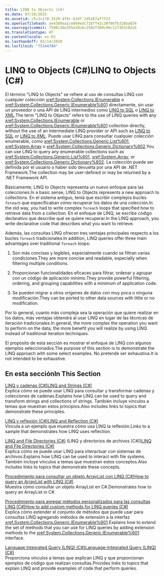 ```yaml
---
title: LINQ to Objects (C#)
ms.date: 07/20/2015
ms.assetid: c5c2c178-3529-4f6c-b3df-2d5267af7f22
ms.openlocfilehash: ae4389aa1ce049edc71bff42c38f66fb328ba034
ms.sourcegitcommit: 7588136e355e10cbc2582f389c90c127363c02a5
ms.translationtype: HT
ms.contentlocale: es-ES
ms.lasthandoff: 03/14/2020
ms.locfileid: "75344780"
---
```

# <a name="linq-to-objects-c"></a><span data-ttu-id="8af7c-102">LINQ to Objects (C#)</span><span class="sxs-lookup"><span data-stu-id="8af7c-102">LINQ to Objects (C#)</span></span>
<span data-ttu-id="8af7c-103">El término "LINQ to Objects" se refiere al uso de consultas LINQ con cualquier colección <xref:System.Collections.IEnumerable> o <xref:System.Collections.Generic.IEnumerable%601> directamente, sin usar un proveedor o una API de LINQ intermedios como [LINQ to SQL](../../../../framework/data/adonet/sql/linq/index.md) o [LINQ to XML](./linq-to-xml-overview.md).</span><span class="sxs-lookup"><span data-stu-id="8af7c-103">The term "LINQ to Objects" refers to the use of LINQ queries with any <xref:System.Collections.IEnumerable> or <xref:System.Collections.Generic.IEnumerable%601> collection directly, without the use of an intermediate LINQ provider or API such as [LINQ to SQL](../../../../framework/data/adonet/sql/linq/index.md) or [LINQ to XML](./linq-to-xml-overview.md).</span></span> <span data-ttu-id="8af7c-104">Puede usar LINQ para consultar cualquier colección enumerable, como <xref:System.Collections.Generic.List%601>, <xref:System.Array> o <xref:System.Collections.Generic.Dictionary%602>.</span><span class="sxs-lookup"><span data-stu-id="8af7c-104">You can use LINQ to query any enumerable collections such as <xref:System.Collections.Generic.List%601>, <xref:System.Array>, or <xref:System.Collections.Generic.Dictionary%602>.</span></span> <span data-ttu-id="8af7c-105">La colección puede ser definida por el usuario o haber sido devuelta por una API de .NET Framework.</span><span class="sxs-lookup"><span data-stu-id="8af7c-105">The collection may be user-defined or may be returned by a .NET Framework API.</span></span>  
  
 <span data-ttu-id="8af7c-106">Básicamente, LINQ to Objects representa un nuevo enfoque para las colecciones.</span><span class="sxs-lookup"><span data-stu-id="8af7c-106">In a basic sense, LINQ to Objects represents a new approach to collections.</span></span> <span data-ttu-id="8af7c-107">En el sistema antiguo, tenía que escribir complejos bucles `foreach` que especificaban cómo recuperar los datos de una colección.</span><span class="sxs-lookup"><span data-stu-id="8af7c-107">In the old way, you had to write complex `foreach` loops that specified how to retrieve data from a collection.</span></span> <span data-ttu-id="8af7c-108">En el enfoque de LINQ, se escribe código declarativo que describe qué se quiere recuperar.</span><span class="sxs-lookup"><span data-stu-id="8af7c-108">In the LINQ approach, you write declarative code that describes what you want to retrieve.</span></span>  
  
 <span data-ttu-id="8af7c-109">Además, las consultas LINQ ofrecen tres ventajas principales respecto a los bucles `foreach` tradicionales:</span><span class="sxs-lookup"><span data-stu-id="8af7c-109">In addition, LINQ queries offer three main advantages over traditional `foreach` loops:</span></span>  
  
1. <span data-ttu-id="8af7c-110">Son más concisas y legibles, especialmente cuando se filtran varias condiciones.</span><span class="sxs-lookup"><span data-stu-id="8af7c-110">They are more concise and readable, especially when filtering multiple conditions.</span></span>  
  
2. <span data-ttu-id="8af7c-111">Proporcionan funcionalidades eficaces para filtrar, ordenar y agrupar con un código de aplicación mínimo.</span><span class="sxs-lookup"><span data-stu-id="8af7c-111">They provide powerful filtering, ordering, and grouping capabilities with a minimum of application code.</span></span>  
  
3. <span data-ttu-id="8af7c-112">Se pueden migrar a otros orígenes de datos con muy poca o ninguna modificación.</span><span class="sxs-lookup"><span data-stu-id="8af7c-112">They can be ported to other data sources with little or no modification.</span></span>  
  
 <span data-ttu-id="8af7c-113">Por lo general, cuanto más compleja sea la operación que quiere realizar en los datos, más ventajas obtendrá al usar LINQ en lugar de las técnicas de iteración tradicionales.</span><span class="sxs-lookup"><span data-stu-id="8af7c-113">In general, the more complex the operation you want to perform on the data, the more benefit you will realize by using LINQ instead of traditional iteration techniques.</span></span>  
  
 <span data-ttu-id="8af7c-114">El propósito de esta sección es mostrar el enfoque de LINQ con algunos ejemplos seleccionados.</span><span class="sxs-lookup"><span data-stu-id="8af7c-114">The purpose of this section is to demonstrate the LINQ approach with some select examples.</span></span> <span data-ttu-id="8af7c-115">No pretende ser exhaustiva.</span><span class="sxs-lookup"><span data-stu-id="8af7c-115">It is not intended to be exhaustive.</span></span>  
  
## <a name="in-this-section"></a><span data-ttu-id="8af7c-116">En esta sección</span><span class="sxs-lookup"><span data-stu-id="8af7c-116">In This Section</span></span>  
 [<span data-ttu-id="8af7c-117">LINQ y cadenas (C#)</span><span class="sxs-lookup"><span data-stu-id="8af7c-117">LINQ and Strings (C#)</span></span>](./linq-and-strings.md)  
 <span data-ttu-id="8af7c-118">Explica cómo se puede usar LINQ para consultar y transformar cadenas y colecciones de cadenas.</span><span class="sxs-lookup"><span data-stu-id="8af7c-118">Explains how LINQ can be used to query and transform strings and collections of strings.</span></span> <span data-ttu-id="8af7c-119">También incluye vínculos a temas que muestran estos principios.</span><span class="sxs-lookup"><span data-stu-id="8af7c-119">Also includes links to topics that demonstrate these principles.</span></span>  
  
 [<span data-ttu-id="8af7c-120">LINQ y reflexión (C#)</span><span class="sxs-lookup"><span data-stu-id="8af7c-120">LINQ and Reflection (C#)</span></span>](how-to-query-an-assembly-s-metadata-with-reflection-linq.md)  
 <span data-ttu-id="8af7c-121">Vincula a un ejemplo que muestra cómo usa LINQ la reflexión.</span><span class="sxs-lookup"><span data-stu-id="8af7c-121">Links to a sample that demonstrates how LINQ uses reflection.</span></span>  
  
 <span data-ttu-id="8af7c-122">[LINQ and File Directories (C#)](./linq-and-file-directories.md) (LINQ y directorios de archivos [C#])</span><span class="sxs-lookup"><span data-stu-id="8af7c-122">[LINQ and File Directories (C#)](./linq-and-file-directories.md)</span></span>  
 <span data-ttu-id="8af7c-123">Explica cómo se puede usar LINQ para interactuar con sistemas de archivos.</span><span class="sxs-lookup"><span data-stu-id="8af7c-123">Explains how LINQ can be used to interact with file systems.</span></span> <span data-ttu-id="8af7c-124">También incluye vínculos a temas que muestran estos conceptos.</span><span class="sxs-lookup"><span data-stu-id="8af7c-124">Also includes links to topics that demonstrate these concepts.</span></span>  
  
 [<span data-ttu-id="8af7c-125">Procedimiento para consultar un objeto ArrayList con LINQ (C#)</span><span class="sxs-lookup"><span data-stu-id="8af7c-125">How to query an ArrayList with LINQ (C#)</span></span>](./how-to-query-an-arraylist-with-linq.md)  
 <span data-ttu-id="8af7c-126">Muestra cómo consultar un objeto ArrayList en C#.</span><span class="sxs-lookup"><span data-stu-id="8af7c-126">Demonstrates how to query an ArrayList in C#.</span></span>  
  
 [<span data-ttu-id="8af7c-127">Procedimiento para agregar métodos personalizados para las consultas LINQ (C#)</span><span class="sxs-lookup"><span data-stu-id="8af7c-127">How to add custom methods for LINQ queries (C#)</span></span>](./how-to-add-custom-methods-for-linq-queries.md)  
 <span data-ttu-id="8af7c-128">Explica cómo extender el conjunto de métodos que puede usar para consultas LINQ agregando métodos de extensión a la interfaz <xref:System.Collections.Generic.IEnumerable%601>.</span><span class="sxs-lookup"><span data-stu-id="8af7c-128">Explains how to extend the set of methods that you can use for LINQ queries by adding extension methods to the <xref:System.Collections.Generic.IEnumerable%601> interface.</span></span>  
  
 [<span data-ttu-id="8af7c-129">Language Integrated Query (LINQ) (C#)</span><span class="sxs-lookup"><span data-stu-id="8af7c-129">Language-Integrated Query (LINQ) (C#)</span></span>](./index.md)  
 <span data-ttu-id="8af7c-130">Proporciona vínculos a temas que explican LINQ y que proporcionan ejemplos de código que realizan consultas.</span><span class="sxs-lookup"><span data-stu-id="8af7c-130">Provides links to topics that explain LINQ and provide examples of code that perform queries.</span></span>
